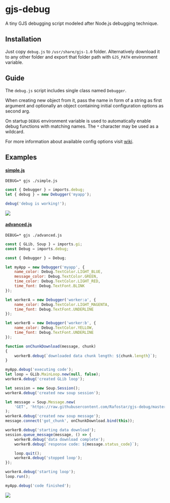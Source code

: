 # gjs-debug
A tiny GJS debugging script modeled after Node.js debugging technique.

## Installation
Just copy `debug.js` to `/usr/share/gjs-1.0` folder.
Alternatively download it to any other folder and export that folder path with `GJS_PATH` environment variable.

## Guide
The `debug.js` script includes single class named `Debugger`.

When creating new object from it, pass the name in form of a string as first argument and optionally an object
containing initial configuration options as second arg.

On startup `DEBUG` environment variable is used to automatically enable debug functions with matching names.
The `*` character may be used as a wildcard.

For more information about available config options visit [wiki](https://github.com/Rafostar/gjs-debug/wiki).

## Examples
#### [simple.js](https://raw.githubusercontent.com/Rafostar/gjs-debug/master/examples/simple.js)
```shell
DEBUG=* gjs ./simple.js
```
```javascript
const { Debugger } = imports.debug;
let { debug } = new Debugger('myapp');

debug('debug is working!');
```
[<img src="https://raw.githubusercontent.com/Rafostar/gjs-debug/master/images/simple.png">](https://raw.githubusercontent.com/Rafostar/gjs-debug/master/images/simple.png)

#### [advanced.js](https://raw.githubusercontent.com/Rafostar/gjs-debug/master/examples/advanced.js)
```shell
DEBUG=* gjs ./advanced.js
```
```javascript
const { GLib, Soup } = imports.gi;
const Debug = imports.debug;

const { Debugger } = Debug;

let myApp = new Debugger('myapp', {
    name_color: Debug.TextColor.LIGHT_BLUE,
    message_color: Debug.TextColor.GREEN,
    time_color: Debug.TextColor.LIGHT_RED,
    time_font: Debug.TextFont.BLINK
});

let workerA = new Debugger('worker:a', {
    name_color: Debug.TextColor.LIGHT_MAGENTA,
    time_font: Debug.TextFont.UNDERLINE
});

let workerB = new Debugger('worker:b', {
    name_color: Debug.TextColor.YELLOW,
    time_font: Debug.TextFont.UNDERLINE
});

function onChunkDownload(message, chunk)
{
    workerB.debug(`downloaded data chunk length: ${chunk.length}`);
}

myApp.debug('executing code');
let loop = GLib.MainLoop.new(null, false);
workerA.debug('created GLib loop');

let session = new Soup.Session();
workerA.debug('created new soup session');

let message = Soup.Message.new(
    'GET', 'https://raw.githubusercontent.com/Rafostar/gjs-debug/master/README.md'
);
workerA.debug('created new soup message');
message.connect('got_chunk', onChunkDownload.bind(this));

workerB.debug('starting data download');
session.queue_message(message, () => {
    workerB.debug('data download complete');
    workerB.debug(`response code: ${message.status_code}`);

    loop.quit();
    workerA.debug('stopped loop');
});

workerA.debug('starting loop');
loop.run();

myApp.debug('code finished');
```
[<img src="https://raw.githubusercontent.com/Rafostar/gjs-debug/master/images/advanced.png">](https://raw.githubusercontent.com/Rafostar/gjs-debug/master/images/advanced.png)
